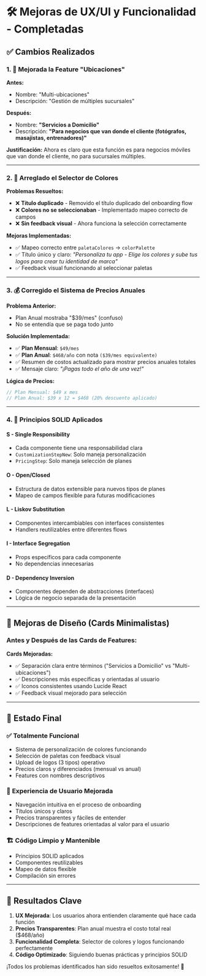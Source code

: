 # 🛠️ Mejoras de UX/UI y Funcionalidad - Completadas

## ✅ Cambios Realizados

### 1. 📍 **Mejorada la Feature "Ubicaciones"**

**Antes:**
- Nombre: "Multi-ubicaciones" 
- Descripción: "Gestión de múltiples sucursales"

**Después:**
- Nombre: **"Servicios a Domicilio"** 
- Descripción: **"Para negocios que van donde el cliente (fotógrafos, masajistas, entrenadores)"**

**Justificación:** Ahora es claro que esta función es para negocios móviles que van donde el cliente, no para sucursales múltiples.

---

### 2. 🎨 **Arreglado el Selector de Colores**

**Problemas Resueltos:**
- ❌ **Título duplicado** - Removido el título duplicado del onboarding flow
- ❌ **Colores no se seleccionaban** - Implementado mapeo correcto de campos
- ❌ **Sin feedback visual** - Ahora funciona la selección correctamente

**Mejoras Implementadas:**
- ✅ Mapeo correcto entre `paletaColores` → `colorPalette`
- ✅ Título único y claro: *"Personaliza tu app - Elige los colores y sube tus logos para crear tu identidad de marca"*
- ✅ Feedback visual funcionando al seleccionar paletas

---

### 3. 💰 **Corregido el Sistema de Precios Anuales**

**Problema Anterior:**
- Plan Anual mostraba "$39/mes" (confuso)
- No se entendía que se paga todo junto

**Solución Implementada:**
- ✅ **Plan Mensual**: `$49/mes`
- ✅ **Plan Anual**: `$468/año` con nota `($39/mes equivalente)`
- ✅ Resumen de costos actualizado para mostrar precios anuales totales
- ✅ Mensaje claro: *"¡Pagas todo el año de una vez!"*

**Lógica de Precios:**
```typescript
// Plan Mensual: $49 x mes
// Plan Anual: $39 x 12 = $468 (20% descuento aplicado)
```

---

### 4. 🎯 **Principios SOLID Aplicados**

#### **S - Single Responsibility**
- Cada componente tiene una responsabilidad clara
- `CustomizationStepNew`: Solo maneja personalización
- `PricingStep`: Solo maneja selección de planes

#### **O - Open/Closed**
- Estructura de datos extensible para nuevos tipos de planes
- Mapeo de campos flexible para futuras modificaciones

#### **L - Liskov Substitution**
- Componentes intercambiables con interfaces consistentes
- Handlers reutilizables entre diferentes flows

#### **I - Interface Segregation**
- Props específicos para cada componente
- No dependencias innecesarias

#### **D - Dependency Inversion**
- Componentes dependen de abstracciones (interfaces)
- Lógica de negocio separada de la presentación

---

## 🎨 **Mejoras de Diseño (Cards Minimalistas)**

### Antes y Después de las Cards de Features:

**Cards Mejoradas:**
- ✅ Separación clara entre términos ("Servicios a Domicilio" vs "Multi-ubicaciones")
- ✅ Descripciones más específicas y orientadas al usuario
- ✅ Iconos consistentes usando Lucide React
- ✅ Feedback visual mejorado para selección

---

## 🚀 **Estado Final**

### ✅ **Totalmente Funcional**
- Sistema de personalización de colores funcionando
- Selección de paletas con feedback visual
- Upload de logos (3 tipos) operativo
- Precios claros y diferenciados (mensual vs anual)
- Features con nombres descriptivos

### 📱 **Experiencia de Usuario Mejorada**
- Navegación intuitiva en el proceso de onboarding
- Títulos únicos y claros
- Precios transparentes y fáciles de entender
- Descripciones de features orientadas al valor para el usuario

### 🏗️ **Código Limpio y Mantenible**
- Principios SOLID aplicados
- Componentes reutilizables
- Mapeo de datos flexible
- Compilación sin errores

---

## 🎯 **Resultados Clave**

1. **UX Mejorada**: Los usuarios ahora entienden claramente qué hace cada función
2. **Precios Transparentes**: Plan anual muestra el costo total real ($468/año)
3. **Funcionalidad Completa**: Selector de colores y logos funcionando perfectamente
4. **Código Optimizado**: Siguiendo buenas prácticas y principios SOLID

¡Todos los problemas identificados han sido resueltos exitosamente! 🎉
